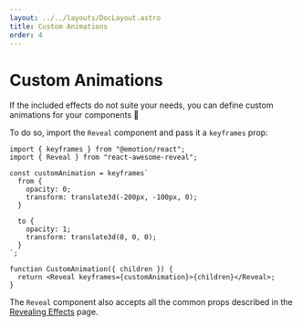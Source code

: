 ```yaml
---
layout: ../../layouts/DocLayout.astro
title: Custom Animations
order: 4
---
```


# Custom Animations

If the included effects do not suite your needs, you can define custom animations for your components :tada:

To do so, import the `Reveal` component and pass it a `keyframes` prop:

```tsx
import { keyframes } from "@emotion/react";
import { Reveal } from "react-awesome-reveal";

const customAnimation = keyframes`
  from {
    opacity: 0;
    transform: translate3d(-200px, -100px, 0);
  }

  to {
    opacity: 1;
    transform: translate3d(0, 0, 0);
  }
`;

function CustomAnimation({ children }) {
  return <Reveal keyframes={customAnimation}>{children}</Reveal>;
}
```

The `Reveal` component also accepts all the common props described in the [Revealing Effects](/docs/revealing-effects#animation-props) page.
